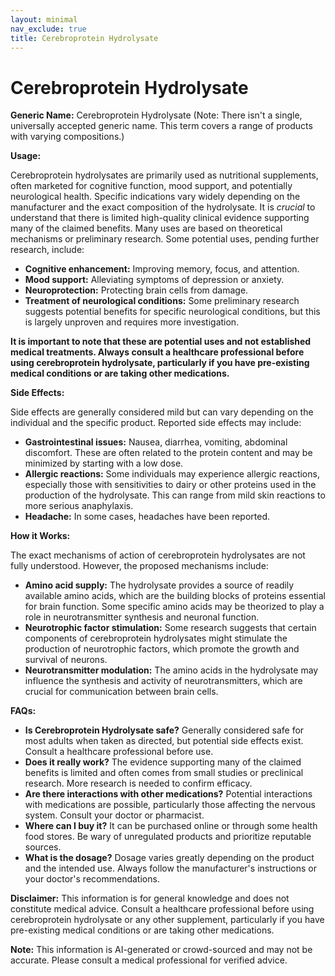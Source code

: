 ```yaml
---
layout: minimal
nav_exclude: true
title: Cerebroprotein Hydrolysate
---
```


# Cerebroprotein Hydrolysate

**Generic Name:** Cerebroprotein Hydrolysate (Note: There isn't a single, universally accepted generic name.  This term covers a range of products with varying compositions.)

**Usage:**

Cerebroprotein hydrolysates are primarily used as nutritional supplements, often marketed for cognitive function, mood support, and potentially neurological health.  Specific indications vary widely depending on the manufacturer and the exact composition of the hydrolysate.  It is *crucial* to understand that there is limited high-quality clinical evidence supporting many of the claimed benefits.  Many uses are based on theoretical mechanisms or preliminary research.  Some potential uses, pending further research, include:

* **Cognitive enhancement:**  Improving memory, focus, and attention.
* **Mood support:**  Alleviating symptoms of depression or anxiety.
* **Neuroprotection:**  Protecting brain cells from damage.
* **Treatment of neurological conditions:**  Some preliminary research suggests potential benefits for specific neurological conditions, but this is largely unproven and requires more investigation.

**It is important to note that these are potential uses and not established medical treatments.  Always consult a healthcare professional before using cerebroprotein hydrolysate, particularly if you have pre-existing medical conditions or are taking other medications.**

**Side Effects:**

Side effects are generally considered mild but can vary depending on the individual and the specific product.  Reported side effects may include:

* **Gastrointestinal issues:** Nausea, diarrhea, vomiting, abdominal discomfort.  These are often related to the protein content and may be minimized by starting with a low dose.
* **Allergic reactions:**  Some individuals may experience allergic reactions, especially those with sensitivities to dairy or other proteins used in the production of the hydrolysate.  This can range from mild skin reactions to more serious anaphylaxis.
* **Headache:** In some cases, headaches have been reported.


**How it Works:**

The exact mechanisms of action of cerebroprotein hydrolysates are not fully understood.  However, the proposed mechanisms include:

* **Amino acid supply:** The hydrolysate provides a source of readily available amino acids, which are the building blocks of proteins essential for brain function. Some specific amino acids may be theorized to play a role in neurotransmitter synthesis and neuronal function.
* **Neurotrophic factor stimulation:**  Some research suggests that certain components of cerebroprotein hydrolysates might stimulate the production of neurotrophic factors, which promote the growth and survival of neurons.
* **Neurotransmitter modulation:**  The amino acids in the hydrolysate may influence the synthesis and activity of neurotransmitters, which are crucial for communication between brain cells.


**FAQs:**

* **Is Cerebroprotein Hydrolysate safe?**  Generally considered safe for most adults when taken as directed, but potential side effects exist. Consult a healthcare professional before use.
* **Does it really work?**  The evidence supporting many of the claimed benefits is limited and often comes from small studies or preclinical research. More research is needed to confirm efficacy.
* **Are there interactions with other medications?**  Potential interactions with medications are possible, particularly those affecting the nervous system. Consult your doctor or pharmacist.
* **Where can I buy it?**  It can be purchased online or through some health food stores.  Be wary of unregulated products and prioritize reputable sources.
* **What is the dosage?**  Dosage varies greatly depending on the product and the intended use.  Always follow the manufacturer's instructions or your doctor's recommendations.

**Disclaimer:** This information is for general knowledge and does not constitute medical advice.  Consult a healthcare professional before using cerebroprotein hydrolysate or any other supplement, particularly if you have pre-existing medical conditions or are taking other medications.


**Note:** This information is AI-generated or crowd-sourced and may not be accurate. Please consult a medical professional for verified advice.